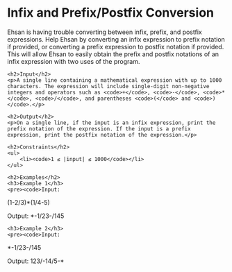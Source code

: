 <!DOCTYPE html>
<html lang="en">
<head>
    <meta charset="UTF-8">
    <meta name="viewport" content="width=device-width, initial-scale=1.0">
    <title>Infix and Prefix/Postfix Conversion</title>
</head>
<body>
    <h1>Infix and Prefix/Postfix Conversion</h1>
    <p>Ehsan is having trouble converting between infix, prefix, and postfix expressions. Help Ehsan by converting an infix expression to prefix notation if provided, or converting a prefix expression to postfix notation if provided. This will allow Ehsan to easily obtain the prefix and postfix notations of an infix expression with two uses of the program.</p>
    
    <h2>Input</h2>
    <p>A single line containing a mathematical expression with up to 1000 characters. The expression will include single-digit non-negative integers and operators such as <code>+</code>, <code>-</code>, <code>*</code>, <code>/</code>, and parentheses <code>(</code> and <code>)</code>.</p>
    
    <h2>Output</h2>
    <p>On a single line, if the input is an infix expression, print the prefix notation of the expression. If the input is a prefix expression, print the postfix notation of the expression.</p>
    
    <h2>Constraints</h2>
    <ul>
        <li><code>1 ≤ |input| ≤ 1000</code></li>
    </ul>
    
    <h2>Examples</h2>
    <h3>Example 1</h3>
    <pre><code>Input:
(1-2/3)*(1/4-5)

Output:
*-1/23-/145
    </code></pre>
    
    <h3>Example 2</h3>
    <pre><code>Input:
*-1/23-/145

Output:
123/-14/5-*
    </code></pre>
</body>
</html>
